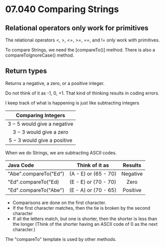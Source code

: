 # 07.040 Comparing Strings

## Relational operators only work for primitives

The relational operators <, >, <=, >=, ==, and != only work with primitives.

To compare Strings, we need the [compareTo()] method.  There is also a compareToIgnoreCase() method.

## Return types

Returns a negative, a zero, or a positive integer. 

Do not think of it as -1, 0, +1.  That kind of thinking results in coding errors.

I keep track of what is happening is just like subtracting integers

Comparing Integers|
:---:|
$3 - 5$ would give a negative|
$3 - 3$ would give a zero|
$5 - 3$ would give a positive|

When we do Strings, we are subtracting ASCII codes.

Java Code|Think of it as|Results
:---|:---:|:---:
"Abe".compareTo("Ed")| (A - E) or (65 - 70)| Negative
"Ed".compareTo("Ed)| (E - E) or (70 - 70)| Zero
"Ed".compareTo("Abe")| (E - A) or (70 - 65)| Positive

* Comparisons are done on the first character.
* If the first character matches, then the tie is broken by the second character
* If all the letters match, but one is shorter, then the shorter is less than the longer (Think of the shorter having an ASCII code of 0 as the next character.)  

The "compareTo" template is used by other methods.